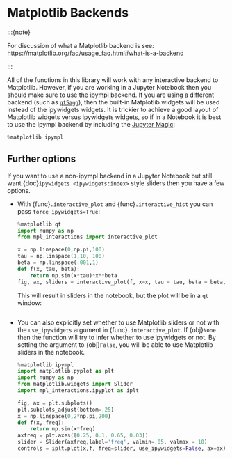 # Matplotlib Backends

:::{note}

For discussion of what a Matplotlib backend is see: <https://matplotlib.org/faq/usage_faq.html#what-is-a-backend>

:::

All of the functions in this library will work with any interactive backend to Matplotlib. However, if you are working in a Jupyter Notebook then you should make sure to use the [ipympl](https://github.com/matplotlib/ipympl) backend. If you are using a different backend (such as [`qt5agg`](https://matplotlib.org/stable/tutorials/introductory/usage.html#the-builtin-backends)), then the built-in Matplotlib widgets will be used instead of the ipywidgets widgets. It is trickier to achieve a good layout of Matplotlib widgets versus ipywidgets widgets, so if in a Notebook it is best to use the ipympl backend by including the [Jupyter Magic](https://ipython.readthedocs.io/en/stable/interactive/magics.html):

```python
%matplotlib ipympl
```

## Further options

If you want to use a non-ipympl backend in a Jupyter Notebook but still want {doc}`ipywidgets <ipywidgets:index>` style sliders then you have a few options.

- With {func}`.interactive_plot` and {func}`.interactive_hist` you can pass `force_ipywidgets=True`:

  ```python
  %matplotlib qt
  import numpy as np
  from mpl_interactions import interactive_plot

  x = np.linspace(0,np.pi,100)
  tau = np.linspace(1,10, 100)
  beta = np.linspace(.001,1)
  def f(x, tau, beta):
      return np.sin(x*tau)*x**beta
  fig, ax, sliders = interactive_plot(f, x=x, tau = tau, beta = beta, force_ipywidgets=True)
  ```

  This will result in sliders in the notebook, but the plot will be in a `qt` window:

  ```{image} _static/images/force-ipywidgets.png

  ```

- You can also explicitly set whether to use Matplotlib sliders or not with the `use_ipywidgets` argument in {func}`.interactive_plot`. If {obj}`None` then the function will try to infer whether to use ipywidgets or not. By setting the argument to {obj}`False`, you will be able to use Matplotlib sliders in the notebook.

  ```python
  %matplotlib ipympl
  import matplotlib.pyplot as plt
  import numpy as np
  from matplotlib.widgets import Slider
  import mpl_interactions.ipyplot as iplt

  fig, ax = plt.subplots()
  plt.subplots_adjust(bottom=.25)
  x = np.linspace(0,2*np.pi,200)
  def f(x, freq):
      return np.sin(x*freq)
  axfreq = plt.axes([0.25, 0.1, 0.65, 0.03])
  slider = Slider(axfreq,label='freq', valmin=.05, valmax = 10)
  controls = iplt.plot(x,f, freq=slider, use_ipywidgets=False, ax=ax)
  ```

  ```{image} _static/images/mpl-slider-in-notebook.gif

  ```
